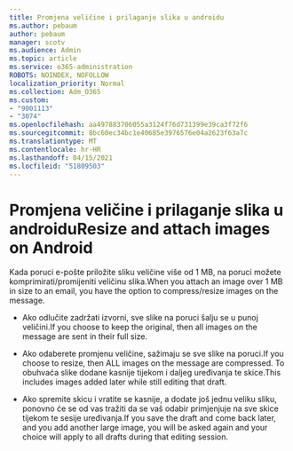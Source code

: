 ```yaml
---
title: Promjena veličine i prilaganje slika u androidu
ms.author: pebaum
author: pebaum
manager: scotv
ms.audience: Admin
ms.topic: article
ms.service: o365-administration
ROBOTS: NOINDEX, NOFOLLOW
localization_priority: Normal
ms.collection: Adm_O365
ms.custom:
- "9001113"
- "3074"
ms.openlocfilehash: aa497883706055a3124f76d731399e39ca3f72f6
ms.sourcegitcommit: 8bc60ec34bc1e40685e3976576e04a2623f63a7c
ms.translationtype: MT
ms.contentlocale: hr-HR
ms.lasthandoff: 04/15/2021
ms.locfileid: "51809503"
---
```

# <a name="resize-and-attach-images-on-android"></a><span data-ttu-id="deab7-102">Promjena veličine i prilaganje slika u androidu</span><span class="sxs-lookup"><span data-stu-id="deab7-102">Resize and attach images on Android</span></span>

<span data-ttu-id="deab7-103">Kada poruci e-pošte priložite sliku veličine više od 1 MB, na poruci možete komprimirati/promijeniti veličinu slika.</span><span class="sxs-lookup"><span data-stu-id="deab7-103">When you attach an image over 1 MB in size to an email, you have the option to compress/resize images on the message.</span></span>
 
- <span data-ttu-id="deab7-104">Ako odlučite zadržati izvorni, sve slike na poruci šalju se u punoj veličini.</span><span class="sxs-lookup"><span data-stu-id="deab7-104">If you choose to keep the original, then all images on the message are sent in their full size.</span></span>
 
- <span data-ttu-id="deab7-105">Ako odaberete promjenu veličine, sažimaju se sve slike na poruci.</span><span class="sxs-lookup"><span data-stu-id="deab7-105">If you choose to resize, then ALL images on the message are compressed.</span></span>  <span data-ttu-id="deab7-106">To obuhvaća slike dodane kasnije tijekom i daljeg uređivanja te skice.</span><span class="sxs-lookup"><span data-stu-id="deab7-106">This includes images added later while still editing that draft.</span></span>
 
- <span data-ttu-id="deab7-107">Ako spremite skicu i vratite se kasnije, a dodate još jednu veliku sliku, ponovno će se od vas tražiti da se vaš odabir primjenjuje na sve skice tijekom te sesije uređivanja.</span><span class="sxs-lookup"><span data-stu-id="deab7-107">If you save the draft and come back later, and you add another large image, you will be asked again and your choice will apply to all drafts during that editing session.</span></span>
 
